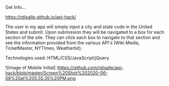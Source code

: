 Get Info...

https://rdisalle.github.io/api-hack/

The user in my app will simply input a city and state code in the United States and submit. Upon submission they will be navigated to a box for each section of the site. They can click each box to navigate to that section and see the information provided from the various API's (Wiki Media, TicketMaster, NYTImes, Weatherbit).

Technologies used: HTML/CSS/JavaScript/jQuery

![Image of Mobile Initial]
(https://github.com/rdisalle/api-hack/blob/master/Screen%20Shot%202020-06-08%20at%205.55.35%20PM.png
